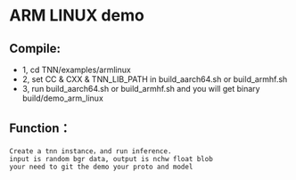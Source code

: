 # ARM LINUX demo

## Compile: 
 * 1, cd TNN/examples/armlinux
 * 2, set CC & CXX & TNN_LIB_PATH in build_aarch64.sh or build_armhf.sh
 * 3, run build_aarch64.sh or build_armhf.sh and you will get binary build/demo_arm_linux

## Function：
    Create a tnn instance，and run inference. 
    input is random bgr data, output is nchw float blob
    your need to git the demo your proto and model
